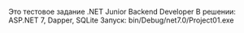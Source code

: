 Это тестовое задание .NET Junior Backend Developer
В решении: ASP.NET 7, Dapper, SQLite
Запуск: bin/Debug/net7.0/Project01.exe